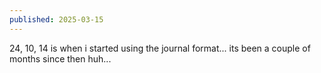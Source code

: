 ```yaml
---
published: 2025-03-15
---
```


24, 10, 14 is when i started using the journal format... its been a couple of months since then huh...